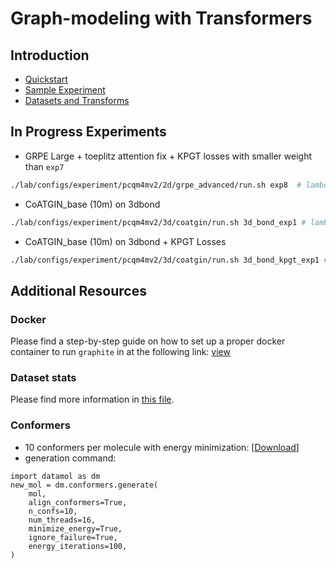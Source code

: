 # Graph-modeling with Transformers

## Introduction
* [Quickstart](https://github.com/shayanfazeli/graphite_pcqm4mv2/tree/master/getting_started.md)
* [Sample Experiment](https://github.com/shayanfazeli/graphite_pcqm4mv2/tree/master/lab/configs/experiment/pcqm4mv2/2d/grpe)
* [Datasets and Transforms](https://github.com/shayanfazeli/graphite_pcqm4mv2/tree/master/graphite/data/pcqm4mv2/pyg)

## In Progress Experiments
* GRPE Large + toeplitz attention fix + KPGT losses with smaller weight than `exp7`
```bash
./lab/configs/experiment/pcqm4mv2/2d/grpe_advanced/run.sh exp8  # lambda4
```

* CoATGIN_base (10m) on 3dbond
```bash
./lab/configs/experiment/pcqm4mv2/3d/coatgin/run.sh 3d_bond_exp1 # lambda3
```

* CoATGIN_base (10m) on 3dbond + KPGT Losses
```bash
./lab/configs/experiment/pcqm4mv2/3d/coatgin/run.sh 3d_bond_kpgt_exp1 # lambda5
```


## Additional Resources
### Docker
Please find a step-by-step guide on how to set up a proper docker container to run `graphite` in at the following
link: [view](https://github.com/shayanfazeli/graphite_pcqm4mv2/blob/master/docker_info.md)

### Dataset stats
Please find more information in [this file](https://github.com/shayanfazeli/graphite_pcqm4mv2/blob/master/dataset_stats.md).

### Conformers
* 10 conformers per molecule with energy minimization: [[Download](https://drive.google.com/file/d/1xSNWO5sjGH5ZLHbeR8h9MIR7qXVmhrjd/view?usp=sharing)]
* generation command:
```python3
import datamol as dm
new_mol = dm.conformers.generate(
    mol, 
    align_conformers=True,
    n_confs=10,
    num_threads=16,
    minimize_energy=True,
    ignore_failure=True,
    energy_iterations=100,
)
```
